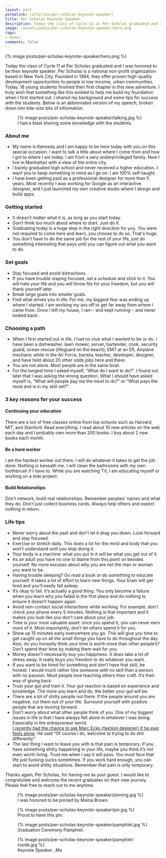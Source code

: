 ```yaml
---
layout: post
permalink: /articles/per-scholas-keynote-speaker/
title: Per Scholas Keynote Speaker
description: Today the class of Cycle 11 at Per Scholas graduated and I was honored to be their keynote speaker.
image: /assets/posts/per-scholas-keynote-speaker/hero.png
tags:
- honor
comments: false
---
```


<div class="hero">{% image posts/per-scholas-keynote-speaker/hero.png %}</div>

<p>Today the class of Cycle 11 at Per Scholas graduated and I was honored to be their keynote speaker. Per Scholas is a national non-profit organization based in New York City. Founded in 1994, they offer proven high-quality development opportunities to people in low-income, urban communities. Today, 18 young students finished their first chapter in this new adventure. I truly wish that something like this existed to help me build my foundation when I first started out. I shared my background and some tips for success with the students. Below is an abbreviated version of my speech, broken down into bite-size bits of information.</p>

<figure>
{% image posts/per-scholas-keynote-speaker/talking.jpg %}
<figcaption>I had a blast sharing some knowledge with the students.</figcaption>
</figure>

<h3>About me</h3>
<ul>
  <li>My name is Kennedy and I am happy to be here today with you on this special occasion. I want to talk a little about where I come from and how I got to where I am today. I am from a very underprivileged family. Now I live in Manhattan with a view of the entire city.</li>
  <li>I barely graduated high school and never received a higher education. I want you to keep something in mind as I go on: I am 100% self-taught. </li>
  <li>I have been getting paid as a professional designer for more than 5 years. Most recently I was working for Google as an interactive designer, and I just launched my own creative studio where I design and build apps.</li>
</ul>

<h3>Getting started</h3>
<ul>
  <li>It doesn’t matter what it is, as long as you start today.</li>
  <li>Don’t think too much about where to start. Just do it.</li>
  <li>Graduating today is a huge step in the right direction for you. You were not required to come here and learn, you choose to do so. That's huge.</li>
  <li>You don't have to do the same job for the rest of your life, just do something interesting that pays until you can figure out what you <em>want</em> to do.</li>
</ul>

<h3>Set goals</h3>
<ul>
  <li>Stay focused and avoid distractions.</li>
  <li>If you have trouble staying focused, set a schedule and stick to it. You will hate your life and you will throw fits for your freedom, but you will thank yourself later.</li>
  <li>Break large goals into smaller goals.</li>
  <li>Find what drives you in life. For me, my biggest fear was ending up where I started. I am working my ass off to get far away from where I came from. Once I left my house, I ran-- and kept running-- and never looked back. </li>
</ul>

<h3>Choosing a path</h3>
<ul>
  <li>When I first started out in life, I had no clue what I wanted to be or do. I have been a dishwasher, lawn mower, server, bartender, cook, security guard, ocean rescue (lifeguard on the beach), EMT at an ER, Airplane mechanic while in the Air Force, barista, teacher, developer, designer, and have held about 20 other odds jobs here and there.</li>
  <li>You are not alone. Most people are in the same boat.</li>
  <li>For the longest time I asked myself, “What do I want to do?”. I found out later that I was asking the wrong question. What I <em>should</em> have asked myself is, “What will people pay me the most to do?” or “What pays the most and is in my skill set?”</li>
</ul>

<h3>3 key reasons for your success</h3>
<h4>Continuing your education</h4>
<p>There are a ton of free classes online from top schools such as Harvard, MIT, and Stanford. Read everything. I read about 10 new articles on the web each day and I probably own more than 200 books. I buy about 2 new books each month.</p>
<h4>Be a hard worker</h4>
<p>I am the hardest worker out there. I will do whatever it takes to get the job done. Nothing is beneath me. I will clean the bathrooms with my own toothbrush if I have to. While you are watching TV, I am educating myself or working on a side project.</p>
<h4>Build Relationships</h4>
<p>Don’t network, build real relationships. Remember peoples’ names and what they do. Don't just collect business cards. Always help others and expect nothing in return.</p>

<h3>Life tips</h3>
<ul>
  <li>Never worry about the past and don't let it drag you down. Look forward and stay focused.</li>
  <li>Exercise or stretch daily. This does a lot for the mind and body that you won’t understand until you stop doing it.</li>
  <li>Your body is a machine: what you put in it will be what you get out of it.</li>
  <li>As an adult you have no one to blame from this point on besides yourself. No more excuses about why you are not the man or woman you want to be.</li>
  <li>Having trouble sleeping? Go read a book or do something to educate yourself. It takes a lot of effort to learn new things. Your brain will get tired and you’ll easily fall asleep.</li>
  <li>It’s okay to fail. It’s actually a good thing. You only become a failure when you learn why you failed in the first place and do nothing to ensure it doesn’t happen again.</li>
  <li>Avoid non-contact social interactions while working. For example, don’t check your phone every 5 minutes. Nothing is that important and it makes you look like you don’t care about your job.</li>
  <li>Time is your most valuable asset: once you spend it, you can never earn more of it. Most importantly, don’t let others spend it for you.</li>
  <li>Show up 15 minutes early everywhere you go. This will give you time to get caught up on all the small things you have to do throughout the day. Also, do you honestly think your time is worth more than other people’s? Don’t spend their time by making them wait for you.</li>
  <li>Money doesn’t necessarily buy you happiness. It does take a lot of stress away. It really buys you freedom to do whatever you want.</li>
  <li>If you want to be hired for something and don’t have that skill, be honest. I would much rather hire someone with no skill than a person with no passion. Most people love teaching others their craft. It’s their way of giving back.</li>
  <li>Trust your gut and train it. Your gut reaction is based on experience and knowledge. The more you learn and do, the better your gut will be.</li>
  <li>There are a lot of shitty people out there. If the people around you are negative, cut them out of your life. Surround yourself with positive people that are moving forward.</li>
  <li>Don’t worry about what other people think of you. One of my biggest issues in life is that I have always felt alone in whatever I was doing. Especially in the entrepreneur world.</li> <a href="https://www.youtube.com/watch?v=b7oLy8lhKew&feature=youtu.be&t=2755">I recently had the chance to ask Marc Ecko (fashion designer) if he ever feels alone</a>. He said “Of course I do, welcome to trying to do shit differently”.</li>
  <li>The last thing I want to leave you with is that pain is temporary. If you have something shitty happening in your life, maybe you think it’s not even worth living. Trust me when I say it will pass. You must face that life just fucking sucks sometimes. If you work hard enough, you can start to avoid shitty situations. Remember that pain is only temporary.</li>
</ul>

<p>Thanks again, Per Scholas, for having me as your guest. I would like to congratulate and welcome the recent graduates on their new journey. Please feel free to reach out to me anytime.</p>

<figure>
{% image posts/per-scholas-keynote-speaker/pinning.jpg %}
<figcaption>I was honored to be pinned by Mama Brown.</figcaption>
</figure>

<figure>
{% image posts/per-scholas-keynote-speaker/pin.jpg %}
<figcaption>Proud to have this pin.</figcaption>
</figure>

<figure>
{% image posts/per-scholas-keynote-speaker/pamphlet.jpg %}
<figcaption>Graduation Ceremony Pamphlet.</figcaption>
</figure>

<figure>
{% image posts/per-scholas-keynote-speaker/pamphlet-inside.jpg %}
<figcaption>Keynote Speaker...Me</figcaption>
</figure>
